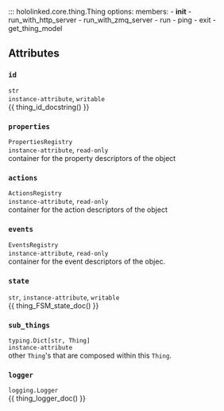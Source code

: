 

::: hololinked.core.thing.Thing
    options:
        members:
            - __init__
            - run_with_http_server
            - run_with_zmq_server
            - run
            - ping
            - exit
            - get_thing_model
        

## Attributes

### `id`
`str` <br/> 
`instance-attribute`, `writable` <br />
{{ thing_id_docstring() }}

### `properties` 
`PropertiesRegistry` <br />
`instance-attribute`, `read-only` <br />
container for the property descriptors of the object

### `actions`
`ActionsRegistry` <br />
`instance-attribute`, `read-only` <br />
container for the action descriptors of the object

### `events`
`EventsRegistry` <br /> 
`instance-attribute`, `read-only` <br />
container for the event descriptors of the objec.

### `state`
`str`, `instance-attribute`, `writable` <br />
{{ thing_FSM_state_doc() }}

### `sub_things`
`typing.Dict[str, Thing]` <br /> 
`instance-attribute` <br />
other `Thing`'s that are composed within this `Thing`.
<!-- {{ sub_things_docstring() }} -->

### `logger` 
`logging.Logger` <br />
{{ thing_logger_doc() }}


